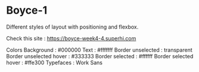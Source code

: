# Boyce-1

Different styles of layout with positioning and flexbox.

Check this site : 
https://boyce-week4-4.superhi.com

Colors
Background : #000000
Text : #fffffff
Border unselected : transparent
Border unselected hover : #333333
Border selected : #ffffff
Border selected hover : #ffe300
Typefaces : Work Sans

